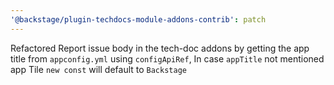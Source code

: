 ```yaml
---
'@backstage/plugin-techdocs-module-addons-contrib': patch
---
```


Refactored Report issue body in the tech-doc addons by getting the app title from `appconfig.yml` using `configApiRef`, In case `appTitle` not mentioned app Tile `new const` will default to `Backstage`
